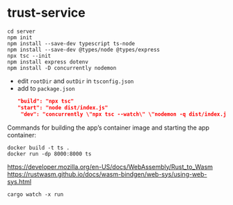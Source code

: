 # trust-service

```shell
cd server
npm init
npm install --save-dev typescript ts-node
npm install --save-dev @types/node @types/express
npx tsc --init
npm install express dotenv
npm install -D concurrently nodemon
```

- edit `rootDir` and `outDir` in `tsconfig.json` 
- add to `package.json`
    ```json 
    "build": "npx tsc"
    "start": "node dist/index.js" 
     "dev": "concurrently \"npx tsc --watch\" \"nodemon -q dist/index.js\""
    ```
Commands for building the app’s container image and starting the app container:
```shell
docker build -t ts .
docker run -dp 8000:8000 ts  
```

https://developer.mozilla.org/en-US/docs/WebAssembly/Rust_to_Wasm
https://rustwasm.github.io/docs/wasm-bindgen/web-sys/using-web-sys.html

```shell
cargo watch -x run
```
